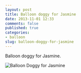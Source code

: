 ```yaml
---
layout: post
title: Balloon doggy for Jasmine
date: 2013-11-01 12:33
comments: false
published: true
categories:
- balloon
slug: balloon-doggy-for-jasmine
---
```

Balloon doggy for Jasmine.

![Balloon Doggy for Jasmine](http://media.eick.us/media/photographs/2013/2013-09-21/balloon-animal-2013-09-21-at-12-58-05.jpg)
